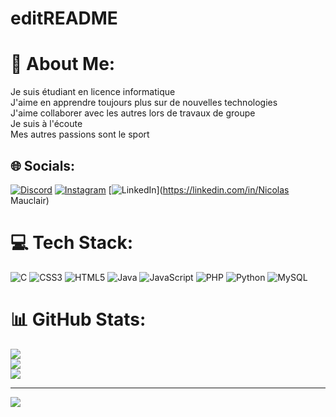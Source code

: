 # editREADME

# 💫 About Me:
Je suis étudiant en licence informatique<br>J'aime en apprendre toujours plus sur de nouvelles technologies<br>J'aime collaborer avec les autres lors de travaux de groupe<br>Je suis à l'écoute<br>Mes autres passions sont le sport


## 🌐 Socials:
[![Discord](https://img.shields.io/badge/Discord-%237289DA.svg?logo=discord&logoColor=white)](https://discord.gg/Skix#5135) [![Instagram](https://img.shields.io/badge/Instagram-%23E4405F.svg?logo=Instagram&logoColor=white)](https://instagram.com/nicolasmclr) [![LinkedIn](https://img.shields.io/badge/LinkedIn-%230077B5.svg?logo=linkedin&logoColor=white)](https://linkedin.com/in/Nicolas Mauclair) 

# 💻 Tech Stack:
![C](https://img.shields.io/badge/c-%2300599C.svg?style=for-the-badge&logo=c&logoColor=white) ![CSS3](https://img.shields.io/badge/css3-%231572B6.svg?style=for-the-badge&logo=css3&logoColor=white) ![HTML5](https://img.shields.io/badge/html5-%23E34F26.svg?style=for-the-badge&logo=html5&logoColor=white) ![Java](https://img.shields.io/badge/java-%23ED8B00.svg?style=for-the-badge&logo=java&logoColor=white) ![JavaScript](https://img.shields.io/badge/javascript-%23323330.svg?style=for-the-badge&logo=javascript&logoColor=%23F7DF1E) ![PHP](https://img.shields.io/badge/php-%23777BB4.svg?style=for-the-badge&logo=php&logoColor=white) ![Python](https://img.shields.io/badge/python-3670A0?style=for-the-badge&logo=python&logoColor=ffdd54) ![MySQL](https://img.shields.io/badge/mysql-%2300f.svg?style=for-the-badge&logo=mysql&logoColor=white)
# 📊 GitHub Stats:
![](https://github-readme-stats.vercel.app/api?username=NicolasMauclair&theme=dark&hide_border=false&include_all_commits=false&count_private=false)<br/>
![](https://github-readme-streak-stats.herokuapp.com/?user=NicolasMauclair&theme=dark&hide_border=false)<br/>
![](https://github-readme-stats.vercel.app/api/top-langs/?username=NicolasMauclair&theme=dark&hide_border=false&include_all_commits=false&count_private=false&layout=compact)

---
[![](https://visitcount.itsvg.in/api?id=NicolasMauclair&icon=0&color=0)](https://visitcount.itsvg.in)

<!-- Proudly created with GPRM ( https://gprm.itsvg.in ) -->
